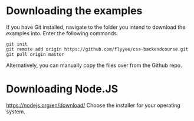 # Downloading the examples
If you have Git installed, navigate to the folder you intend to download the examples into.
Enter the following commands.
```
git init
git remote add origin https://github.com/flyyee/css-backendcourse.git
git pull origin master
```
Alternatively, you can manually copy the files over from the Github repo.

# Downloading Node.JS
https://nodejs.org/en/download/
Choose the installer for your operating system.